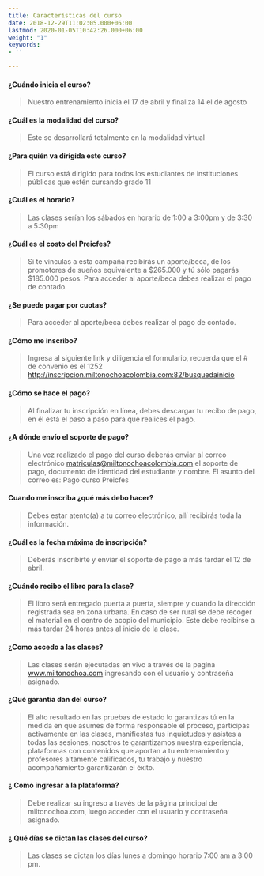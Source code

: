 ```yaml
---
title: Características del curso
date: 2018-12-29T11:02:05.000+06:00
lastmod: 2020-01-05T10:42:26.000+06:00
weight: "1"
keywords:
- ''

---
```

#### ¿Cuándo inicia el curso?

> Nuestro entrenamiento inicia el 17 de abril y finaliza 14 el de agosto

#### ¿Cuál es la modalidad del curso?

> Este se desarrollará totalmente en la modalidad virtual

#### ¿Para quién va dirigida este curso?

> El curso está dirigido para todos los estudiantes de instituciones públicas que estén cursando grado 11

#### ¿Cuál es el horario?

> Las clases serían los sábados en horario de 1:00 a 3:00pm y de 3:30 a 5:30pm

#### ¿Cuál es el costo del Preicfes?

> Si te vinculas a esta campaña recibirás un aporte/beca, de los promotores de sueños equivalente a $265.000 y tú sólo pagarás $185.000 pesos. Para acceder al aporte/beca debes realizar el pago de contado.

#### ¿Se puede pagar por cuotas?

> Para acceder al aporte/beca debes realizar el pago de contado.

#### ¿Cómo me inscribo?

> Ingresa al siguiente link y diligencia el formulario, recuerda que el # de convenio es el 1252  http://inscripcion.miltonochoacolombia.com:82/busquedainicio

#### ¿Cómo se hace el pago?

> Al finalizar tu inscripción en línea, debes descargar tu recibo de pago, en él está el paso a paso para que realices el pago.

#### ¿A dónde envío el soporte de pago?

> Una vez realizado el pago del curso deberás enviar al correo electrónico matriculas@miltonochoacolombia.com el soporte de pago, documento de identidad del estudiante y nombre. El asunto del correo es: Pago curso Preicfes

#### Cuando me inscriba ¿qué más debo hacer?

> Debes estar atento(a) a tu correo electrónico, allí recibirás toda la información.

#### ¿Cuál es la fecha máxima de inscripción?

> Deberás inscribirte y enviar el soporte de pago a más tardar el 12 de abril.

#### ¿Cuándo recibo el libro para la clase?

> El libro será entregado puerta a puerta, siempre y cuando la dirección registrada sea en zona urbana. En caso de ser rural se debe recoger el material en el centro de acopio del municipio. Este debe recibirse a más tardar 24 horas antes al inicio de la clase.

#### ¿Como accedo a las clases?

> Las clases serán ejecutadas en vivo a través de la pagina www.miltonochoa.com ingresando con el usuario y contraseña asignado.

#### ¿Qué garantía dan del curso?

> El alto resultado en las pruebas de estado lo garantizas tú en la medida en que asumes de forma responsable el proceso, participas activamente en las clases, manifiestas tus inquietudes y asistes a todas las sesiones, nosotros te garantizamos nuestra experiencia, plataformas con contenidos que aportan a tu entrenamiento y profesores altamente calificados, tu trabajo y nuestro acompañamiento garantizarán el éxito.

#### ¿ Como ingresar a la plataforma?

> Debe realizar su ingreso a través de la página principal de miltonochoa.com, luego acceder con el usuario y contraseña asignado.

#### ¿ Qué días se dictan las clases del curso?

> Las clases se dictan los días lunes a domingo horario 7:00 am a 3:00 pm.